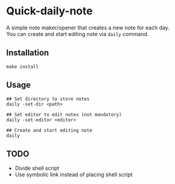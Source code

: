 # Quick-daily-note
A simple note maker/opener that creates a new note for each day.  
You can create and start editing note via `daily` command.

## Installation
```
make install
```

## Usage
```
## Set directory to store notes
daily -set-dir <path>

## Set editor to edit notes (not mandatory)
daily -set-editor <editor>

## Create and start editing note
daily
```

## TODO
- Divide shell script
- Use symbolic link instead of placing shell script

